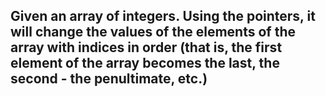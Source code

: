 ## Given an array of integers. Using the pointers, it will change the values ​​of the elements of the array with indices in order (that is, the first element of the array becomes the last, the second - the penultimate, etc.)

